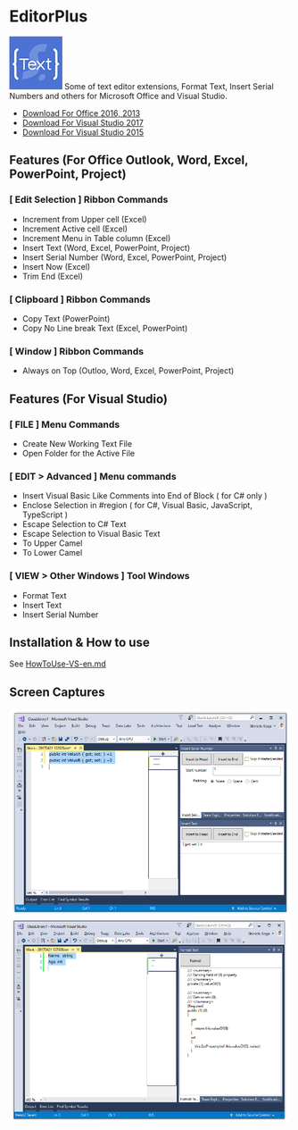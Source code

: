 # EditorPlus
![EditorPlus](ResourceSources/EditorPlus-95.png)
Some of text editor extensions, Format Text, Insert Serial Numbers and others for Microsoft Office and Visual Studio.

- [Download For Office 2016, 2013](https://github.com/surviveplus/EditorPlus/releases)
- [Download For Visual Studio 2017](https://marketplace.visualstudio.com/items?itemName=SHIN-ICHIKOGA.EditorPlusforVisualStudio2017)
- [Download For Visual Studio 2015](https://marketplace.visualstudio.com/items?itemName=SHIN-ICHIKOGA.EditorPlus)

## Features (For Office Outlook, Word, Excel, PowerPoint, Project)
### [ Edit Selection ] Ribbon Commands
- Increment from Upper cell (Excel)
- Increment Active cell (Excel)
- Increment Menu in Table  column (Excel)
- Insert Text (Word, Excel, PowerPoint, Project)
- Insert Serial Number (Word, Excel, PowerPoint, Project)
- Insert Now (Excel)
- Trim End (Excel)
### [ Clipboard ] Ribbon Commands
- Copy Text (PowerPoint)
- Copy No Line break Text  (Excel, PowerPoint)
### [ Window ] Ribbon Commands
- Always on Top (Outloo, Word, Excel, PowerPoint, Project)

## Features (For Visual Studio)
### [ FILE ] Menu Commands
- Create New Working Text File 
- Open Folder for the Active File 
### [ EDIT > Advanced ] Menu commands
- Insert Visual Basic Like Comments into End of Block ( for C# only ) 
- Enclose Selection in #region ( for C#, Visual Basic, JavaScript, TypeScript )
- Escape Selection to C# Text
- Escape Selection to Visual Basic Text 
- To Upper Camel
- To Lower Camel
### [ VIEW > Other Windows ] Tool Windows
- Format Text 
- Insert Text 
- Insert Serial Number 

## Installation & How to use
See [HowToUse-VS-en.md](HowToUse/HowToUse-VS-en.md)

## Screen Captures
![Insert Serial Number and Insert Text](HowToUse/images-VS-en/image7-4-mix.png)
![Format Text](HowToUse/images-VS-en/image5-2-InsertFormat.png)
